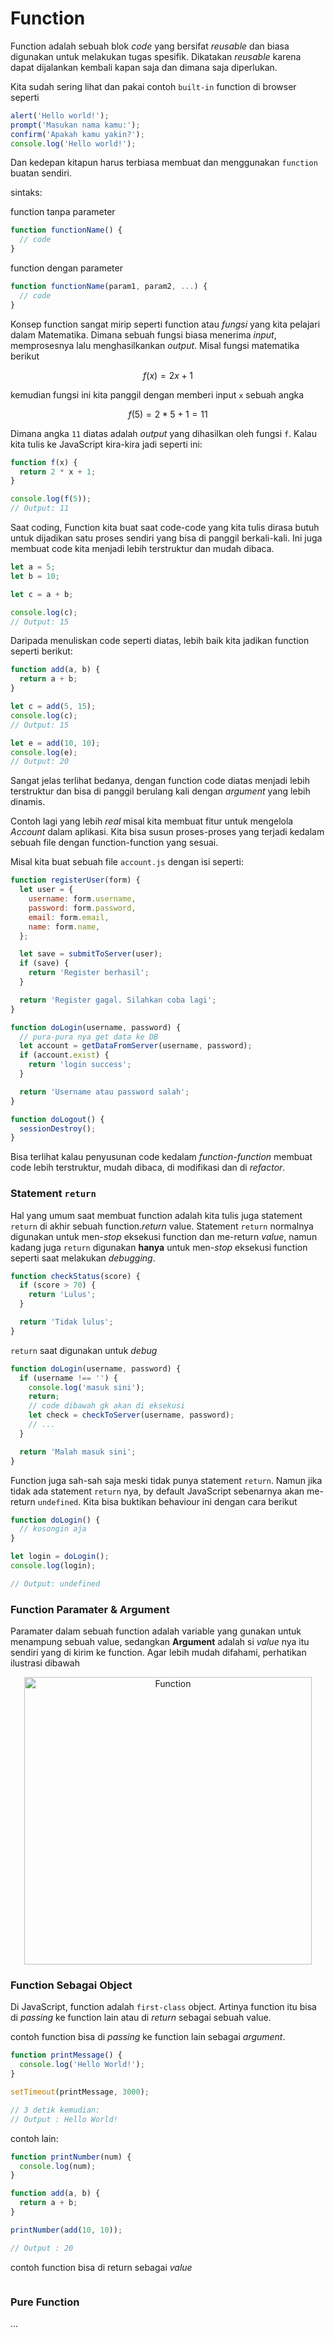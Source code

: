 # Function

Function adalah sebuah blok _code_ yang bersifat _reusable_ dan biasa digunakan untuk melakukan tugas spesifik.
Dikatakan _reusable_ karena dapat dijalankan kembali kapan saja dan dimana saja diperlukan.

Kita sudah sering lihat dan pakai contoh ```built-in``` function di browser seperti

```javascript
alert('Hello world!');
prompt('Masukan nama kamu:');
confirm('Apakah kamu yakin?');
console.log('Hello world!');
```
Dan kedepan kitapun harus terbiasa membuat dan menggunakan ```function``` buatan sendiri. 

sintaks:

function tanpa parameter

```javascript
function functionName() {
  // code
}
```

function dengan parameter

```javascript
function functionName(param1, param2, ...) {
  // code
}
```

Konsep function sangat mirip seperti function atau _fungsi_ yang kita pelajari dalam Matematika. Dimana sebuah fungsi biasa menerima _input_, memprosesnya lalu menghasilkankan _output_. Misal fungsi matematika berikut 

```math
f(x) = 2x + 1
```

kemudian fungsi ini kita panggil dengan memberi input ```x``` sebuah angka

```math
f(5) = 2 * 5 + 1 = 11
```

Dimana angka ```11``` diatas adalah _output_ yang dihasilkan oleh fungsi ```f```. Kalau kita tulis ke JavaScript kira-kira jadi seperti ini:

```javascript
function f(x) {
  return 2 * x + 1;
}

console.log(f(5));
// Output: 11
```

Saat coding, Function kita buat saat code-code yang kita tulis dirasa butuh untuk dijadikan satu proses sendiri yang bisa di panggil berkali-kali. Ini juga membuat code kita menjadi lebih terstruktur dan mudah dibaca.

```javascript
let a = 5;
let b = 10;

let c = a + b;

console.log(c);
// Output: 15
```

Daripada menuliskan code seperti diatas, lebih baik kita jadikan function seperti berikut:

```javascript
function add(a, b) {
  return a + b;
}

let c = add(5, 15);
console.log(c);
// Output: 15

let e = add(10, 10);
console.log(e);
// Output: 20
```

Sangat jelas terlihat bedanya, dengan function code diatas menjadi lebih terstruktur dan bisa di panggil berulang kali dengan _argument_ yang lebih dinamis.

Contoh lagi yang lebih _real_ misal kita membuat fitur untuk mengelola _Account_ dalam aplikasi. Kita bisa susun
proses-proses yang terjadi kedalam sebuah file dengan function-function yang sesuai.

Misal kita buat sebuah file ```account.js``` dengan isi seperti:

```javascript
function registerUser(form) {
  let user = {
    username: form.username,
    password: form.password,
    email: form.email,
    name: form.name,
  };

  let save = submitToServer(user);
  if (save) {
    return 'Register berhasil';
  }

  return 'Register gagal. Silahkan coba lagi';
}

function doLogin(username, password) {
  // pura-pura nya get data ke DB
  let account = getDataFromServer(username, password);
  if (account.exist) {
    return 'login success';
  }

  return 'Username atau password salah';
}

function doLogout() {
  sessionDestroy();
}
```

Bisa terlihat kalau penyusunan code kedalam _function-function_ membuat code lebih terstruktur, mudah dibaca, di modifikasi dan di _refactor_.

### Statement ```return```

Hal yang umum saat membuat function adalah kita tulis juga statement ```return``` di akhir sebuah function._return_ value. Statement ```return``` normalnya digunakan untuk men-_stop_ eksekusi function dan me-return _value_, namun kadang juga ```return``` digunakan **hanya** untuk men-_stop_ eksekusi function seperti saat melakukan _debugging_.

```javascript
function checkStatus(score) {
  if (score > 70) {
    return 'Lulus';
  }

  return 'Tidak lulus';
}
```

```return``` saat digunakan untuk _debug_

```javascript
function doLogin(username, password) {
  if (username !== '') {
    console.log('masuk sini');
    return;
    // code dibawah gk akan di eksekusi
    let check = checkToServer(username, password);
    // ...
  }

  return 'Malah masuk sini';
}
```

Function juga sah-sah saja meski tidak punya statement ```return```. Namun jika tidak ada statement ```return``` nya, by default JavaScript sebenarnya akan me-return ```undefined```. Kita bisa buktikan behaviour ini dengan cara berikut

```javascript
function doLogin() {
  // kosongin aja  
}

let login = doLogin();
console.log(login);

// Output: undefined
```




### Function Paramater & Argument

Paramater dalam sebuah function adalah variable yang gunakan untuk menampung sebuah value, sedangkan **Argument**
adalah si _value_ nya itu sendiri yang di kirim ke function. Agar lebih mudah difahami, perhatikan ilustrasi dibawah

<div align="center">
 <img width="460" alt="Function" src="https://github.com/user-attachments/assets/0e0df713-feda-4182-85e2-a4cccd6579d8">
</div>

### Function Sebagai Object

Di JavaScript, function adalah ```first-class``` object. Artinya function itu bisa di _passing_ ke function lain atau
di _return_ sebagai sebuah value.

contoh function bisa di _passing_ ke function lain sebagai _argument_.

```javascript
function printMessage() {
  console.log('Hello World!');
}

setTimeout(printMessage, 3000);

// 3 detik kemudian:
// Output : Hello World!
```

contoh lain:

```javascript
function printNumber(num) {
  console.log(num);
}

function add(a, b) {
  return a + b;
}

printNumber(add(10, 10));

// Output : 20
```




contoh function bisa di return sebagai _value_

```javascript
```

### Pure Function
...